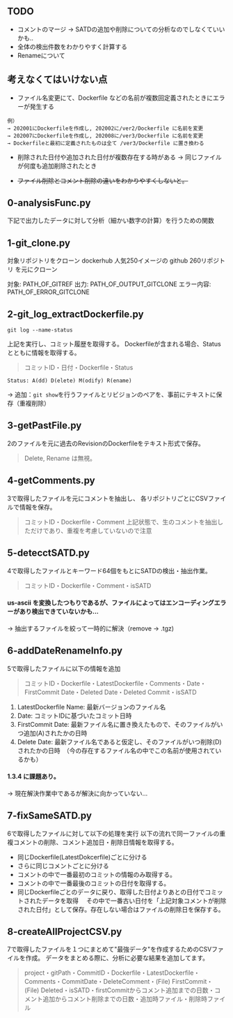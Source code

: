 ## TODO
* コメントのマージ
→ SATDの追加や削除についての分析なのでしなくていいかも..
* 全体の検出件数をわかりやすく計算する
* Renameについて

## 考えなくてはいけない点
* ファイル名変更にて、Dockerfile などの名前が複数回定義されたときにエラーが発生する
```
例）
→ 202001にDockerfileを作成し, 202002に/ver2/Dockerfile に名前を変更
→ 202007にDockerfileを作成し, 202008に/ver3/Dockerfile に名前を変更
→ Dockerfileと最初に定義されたものは全て /ver3/Dockerfile に置き換わる
```

* 削除された日付や追加された日付が複数存在する時がある
→ 同じファイルが何度も追加削除されたとき

* <s>ファイル削除とコメント削除の違いをわかりやすくしないと。</s>

## 0-analysisFunc.py
下記で出力したデータに対して分析（細かい数字の計算）を行うための関数

## 1-git_clone.py
対象リポジトリをクローン
dockerhub 人気250イメージの github 260リポジトリ を元にクローン

対象: PATH_OF_GITREF
出力: PATH_OF_OUTPUT_GITCLONE
エラー内容: PATH_OF_ERROR_GITCLONE

## 2-git_log_extractDockerfile.py
```
git log --name-status
```
上記を実行し、コミット履歴を取得する。
Dockerfileが含まれる場合、Status とともに情報を取得する。

> コミットID・日付・Dockerfile・Status

`Status: A(dd) D(elete) M(odify) R(ename)`

→ 追加：`git show`を行うファイルとリビジョンのペアを、事前にテキストに保存（重複削除）

## 3-getPastFile.py
2のファイルを元に過去のRevisionのDockerfileをテキスト形式で保存。
> Delete, Rename は無視。

## 4-getComments.py
3で取得したファイルを元にコメントを抽出し、
各リポジトリごとにCSVファイルで情報を保存。

> コミットID・Dockerfile・Comment
上記状態で、生のコメントを抽出しただけであり、重複を考慮していないので注意

## 5-detecctSATD.py
4で取得したファイルとキーワード64個をもとにSATDの検出・抽出作業。
> コミットID・Dockerfile・Comment・isSATD

#### us-ascii を変換したつもりであるが、ファイルによってはエンコーディングエラーがあり検出できていないかも...
→ 抽出するファイルを絞って一時的に解決（remove -> .tgz)

## 6-addDateRenameInfo.py
5で取得したファイルに以下の情報を追加
> コミットID・Dockerfile・LatestDockerfile・Comments・Date・FirstCommit Date・Deleted Date・Deleted Commit・isSATD

1. LatestDockerfile Name: 最新バージョンのファイル名
2. Date: コミットIDに基づいたコミット日時
3. FirstCommit Date: 最新ファイル名に置き換えたもので、そのファイルがいつ追加(A)されたかの日時
4. Delete Date: 最新ファイル名であると仮定し、そのファイルがいつ削除(D)されたかの日時　（今の存在するファイル名の中でこの名前が使用されているかも）

#### 1.3.4 に課題あり。
→ 現在解決作業中であるが解決に向かっていない...

## 7-fixSameSATD.py
6で取得したファイルに対して以下の処理を実行
以下の流れで同一ファイルの重複コメントの削除、コメント追加日・削除日情報を取得する。

* 同じDockerfile(LatestDokcerfile)ごとに分ける
* さらに同じコメントごとに分ける
* コメントの中で一番最初のコミットの情報のみ取得する。
* コメントの中で一番最後のコミットの日付を取得する。
* 同じDockerfileごとのデータに戻り、取得した日付よりあとの日付でコミットされたデータを取得
　その中で一番古い日付を「上記対象コメントが削除された日付」として保存。存在しない場合はファイルの削除日を保存する。

## 8-createAllProjectCSV.py
7で取得したファイルを１つにまとめて"最強データ"を作成するためのCSVファイルを作成。
データをまとめる際に、分析に必要な結果を追加してます。

> project・gitPath・CommitID・Dockerfile・LatestDockerfile・Comments・CommitDate・DeleteComment・(File) FirstCommit・(File) Deleted・isSATD・firstCommitからコメント追加までの日数・コメント追加からコメント削除までの日数・追加時ファイル・削除時ファイル
